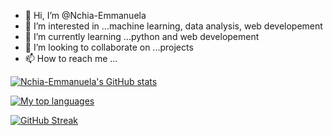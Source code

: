 - 👋 Hi, I’m @Nchia-Emmanuela
- 👀 I’m interested in ...machine learning, data analysis, web developement
- 🌱 I’m currently learning ...python and web developement
- 💞️ I’m looking to collaborate on ...projects
- 📫 How to reach me ...


[![Nchia-Emmanuela's GitHub stats](https://github-readme-stats.vercel.app/api?username=Nchia-Emmanuela)](https://github.com/Nchia-Emmanuela/github-readme-stats)

[![My top languages](https://github-readme-stats.vercel.app/api/top-langs/?username=Nchia-Emmanuela&layout=compact&hide=html,css&theme=dark)](https://github.com/Nchia-Emmanuela/github-readme-stats)

[![GitHub Streak](https://github-readme-streak-stats.herokuapp.com?user=Nchia-Emmanuela&theme=gotham)](https://git.io/streak-stats)

<!---
Nchia-Emmanuela/Nchia-Emmanuela is a ✨ special ✨ repository because its `README.md` (this file) appears on your GitHub profile.
You can click the Preview link to take a look at your changes.
--->
